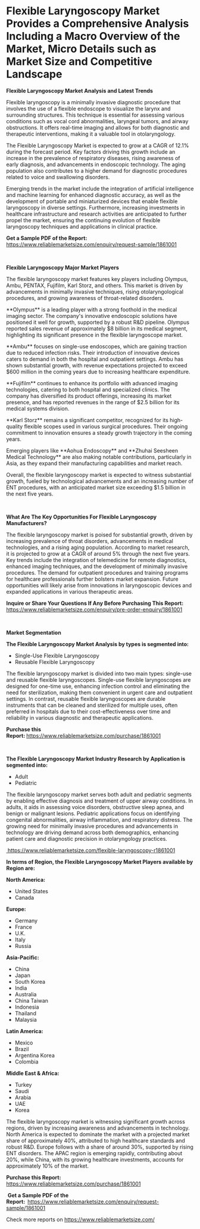 <p><h1>Flexible Laryngoscopy Market Provides a Comprehensive Analysis Including a Macro Overview of the Market, Micro Details such as Market Size and Competitive Landscape</h1></p><p><strong>Flexible Laryngoscopy Market Analysis and Latest Trends</strong></p>
<p><p>Flexible laryngoscopy is a minimally invasive diagnostic procedure that involves the use of a flexible endoscope to visualize the larynx and surrounding structures. This technique is essential for assessing various conditions such as vocal cord abnormalities, laryngeal tumors, and airway obstructions. It offers real-time imaging and allows for both diagnostic and therapeutic interventions, making it a valuable tool in otolaryngology.</p><p>The Flexible Laryngoscopy Market is expected to grow at a CAGR of 12.1% during the forecast period. Key factors driving this growth include an increase in the prevalence of respiratory diseases, rising awareness of early diagnosis, and advancements in endoscopic technology. The aging population also contributes to a higher demand for diagnostic procedures related to voice and swallowing disorders. </p><p>Emerging trends in the market include the integration of artificial intelligence and machine learning for enhanced diagnostic accuracy, as well as the development of portable and miniaturized devices that enable flexible laryngoscopy in diverse settings. Furthermore, increasing investments in healthcare infrastructure and research activities are anticipated to further propel the market, ensuring the continuing evolution of flexible laryngoscopy techniques and applications in clinical practice.</p></p>
<p><strong>Get a Sample PDF of the Report:&nbsp;</strong> <a href="https://www.reliablemarketsize.com/enquiry/request-sample/1861001?utm_campaign=2890&utm_medium=2&utm_source=Github&utm_content=ia&utm_term=04032025&utm_id=flexible-laryngoscopy">https://www.reliablemarketsize.com/enquiry/request-sample/1861001</a></p>
<p>&nbsp;</p>
<p><strong>Flexible Laryngoscopy Major Market Players</strong></p>
<p><p>The flexible laryngoscopy market features key players including Olympus, Ambu, PENTAX, Fujifilm, Karl Storz, and others. This market is driven by advancements in minimally invasive techniques, rising otolaryngological procedures, and growing awareness of throat-related disorders.</p><p>**Olympus** is a leading player with a strong foothold in the medical imaging sector. The company's innovative endoscopic solutions have positioned it well for growth, supported by a robust R&D pipeline. Olympus reported sales revenue of approximately $8 billion in its medical segment, highlighting its significant presence in the flexible laryngoscope market.</p><p>**Ambu** focuses on single-use endoscopes, which are gaining traction due to reduced infection risks. Their introduction of innovative devices caters to demand in both the hospital and outpatient settings. Ambu has shown substantial growth, with revenue expectations projected to exceed $600 million in the coming years due to increasing healthcare expenditure.</p><p>**Fujifilm** continues to enhance its portfolio with advanced imaging technologies, catering to both hospital and specialized clinics. The company has diversified its product offerings, increasing its market presence, and has reported revenues in the range of $2.5 billion for its medical systems division.</p><p>**Karl Storz** remains a significant competitor, recognized for its high-quality flexible scopes used in various surgical procedures. Their ongoing commitment to innovation ensures a steady growth trajectory in the coming years.</p><p>Emerging players like **Aohua Endoscopy** and **Zhuhai Seesheen Medical Technology** are also making notable contributions, particularly in Asia, as they expand their manufacturing capabilities and market reach.</p><p>Overall, the flexible laryngoscopy market is expected to witness substantial growth, fueled by technological advancements and an increasing number of ENT procedures, with an anticipated market size exceeding $1.5 billion in the next five years.</p></p>
<p>&nbsp;</p>
<p><strong>What Are The Key Opportunities For Flexible Laryngoscopy Manufacturers?</strong></p>
<p><p>The flexible laryngoscopy market is poised for substantial growth, driven by increasing prevalence of throat disorders, advancements in medical technologies, and a rising aging population. According to market research, it is projected to grow at a CAGR of around 5% through the next five years. Key trends include the integration of telemedicine for remote diagnostics, enhanced imaging techniques, and the development of minimally invasive procedures. The demand for outpatient procedures and training programs for healthcare professionals further bolsters market expansion. Future opportunities will likely arise from innovations in laryngoscopic devices and expanded applications in various therapeutic areas.</p></p>
<p><strong>Inquire or Share Your Questions If Any Before Purchasing This Report:</strong> <a href="https://www.reliablemarketsize.com/enquiry/pre-order-enquiry/1861001?utm_campaign=2890&utm_medium=2&utm_source=Github&utm_content=ia&utm_term=04032025&utm_id=flexible-laryngoscopy">https://www.reliablemarketsize.com/enquiry/pre-order-enquiry/1861001</a></p>
<p>&nbsp;</p>
<p><strong>Market Segmentation</strong></p>
<p><strong>The Flexible Laryngoscopy Market Analysis by types is segmented into:</strong></p>
<p><ul><li>Single-Use Flexible Laryngoscopy</li><li>Reusable Flexible Laryngoscopy</li></ul></p>
<p><p>The flexible laryngoscopy market is divided into two main types: single-use and reusable flexible laryngoscopes. Single-use flexible laryngoscopes are designed for one-time use, enhancing infection control and eliminating the need for sterilization, making them convenient in urgent care and outpatient settings. In contrast, reusable flexible laryngoscopes are durable instruments that can be cleaned and sterilized for multiple uses, often preferred in hospitals due to their cost-effectiveness over time and reliability in various diagnostic and therapeutic applications.</p></p>
<p><strong>Purchase this Report:&nbsp;</strong><a href="https://www.reliablemarketsize.com/purchase/1861001?utm_campaign=2890&utm_medium=2&utm_source=Github&utm_content=ia&utm_term=04032025&utm_id=flexible-laryngoscopy">https://www.reliablemarketsize.com/purchase/1861001</a></p>
<p>&nbsp;</p>
<p><strong>The Flexible Laryngoscopy Market Industry Research by Application is segmented into:</strong></p>
<p><ul><li>Adult</li><li>Pediatric</li></ul></p>
<p><p>The flexible laryngoscopy market serves both adult and pediatric segments by enabling effective diagnosis and treatment of upper airway conditions. In adults, it aids in assessing voice disorders, obstructive sleep apnea, and benign or malignant lesions. Pediatric applications focus on identifying congenital abnormalities, airway inflammation, and respiratory distress. The growing need for minimally invasive procedures and advancements in technology are driving demand across both demographics, enhancing patient care and diagnostic precision in otolaryngology practices.</p></p>
<p><a href="https://www.reliablemarketsize.com/flexible-laryngoscopy-r1861001?utm_campaign=2890&utm_medium=2&utm_source=Github&utm_content=ia&utm_term=04032025&utm_id=flexible-laryngoscopy">&nbsp;https://www.reliablemarketsize.com/flexible-laryngoscopy-r1861001</a></p>
<p><strong>In terms of Region, the Flexible Laryngoscopy Market Players available by Region are:</strong></p>
<p>
    <p> <strong> North America: </strong>
        <ul>
            <li>United States</li>
            <li>Canada</li>
        </ul>
        </p> 
    <p> <strong> Europe: </strong>
        <ul>
            <li>Germany</li>
            <li>France</li>
            <li>U.K.</li>
            <li>Italy</li>
            <li>Russia</li>
        </ul>
        </p> 
    <p> <strong> Asia-Pacific: </strong>
        <ul>
            <li>China</li>
            <li>Japan</li>
            <li>South Korea</li>
            <li>India</li>
            <li>Australia</li>
            <li>China Taiwan</li>
            <li>Indonesia</li>
            <li>Thailand</li>
            <li>Malaysia</li>
        </ul>
        </p> 
    <p> <strong> Latin America: </strong>
        <ul>
            <li>Mexico</li>
            <li>Brazil</li>
            <li>Argentina Korea</li>
            <li>Colombia</li>
        </ul>
        </p> 
    <p> <strong> Middle East & Africa: </strong>
        <ul>
            <li>Turkey</li>
            <li>Saudi</li>
            <li>Arabia</li>
            <li>UAE</li>
            <li>Korea</li>
        </ul>
    </p>
    </p>
<p><p>The flexible laryngoscopy market is witnessing significant growth across regions, driven by increasing awareness and advancements in technology. North America is expected to dominate the market with a projected market share of approximately 40%, attributed to high healthcare standards and robust R&D. Europe follows with a share of around 30%, supported by rising ENT disorders. The APAC region is emerging rapidly, contributing about 20%, while China, with its growing healthcare investments, accounts for approximately 10% of the market.</p></p>
<p><strong>Purchase this Report: </strong><a href="https://www.reliablemarketsize.com/purchase/1861001?utm_campaign=2890&utm_medium=2&utm_source=Github&utm_content=ia&utm_term=04032025&utm_id=flexible-laryngoscopy">https://www.reliablemarketsize.com/purchase/1861001</a></p>
<p>&nbsp;<strong>Get a Sample PDF of the Report:&nbsp;&nbsp;</strong><a href="https://www.reliablemarketsize.com/enquiry/request-sample/1861001?utm_campaign=2890&utm_medium=2&utm_source=Github&utm_content=ia&utm_term=04032025&utm_id=flexible-laryngoscopy">https://www.reliablemarketsize.com/enquiry/request-sample/1861001</a></p>
<p><strong></strong></p>
<p>Check more reports on <a href="https://www.reliablemarketsize.com/?utm_campaign=2890&utm_medium=2&utm_source=Github&utm_content=ia&utm_term=04032025&utm_id=flexible-laryngoscopy">https://www.reliablemarketsize.com/</a></p>